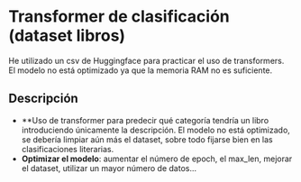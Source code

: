 # Transformer de clasificación (dataset libros)

He utilizado un csv de Huggingface para practicar el uso de transformers. El modelo no está optimizado ya que la memoria RAM no es suficiente. 

## Descripción

- **Uso de transformer para predecir qué categoría tendría un libro introduciendo únicamente la descripción. El modelo no está optimizado, se debería limpiar aún más el dataset, sobre todo fijarse bien en las clasificaciones literarias. 
- **Optimizar el modelo**: aumentar el número de epoch, el max_len, mejorar el dataset, utilizar un mayor número de datos...
